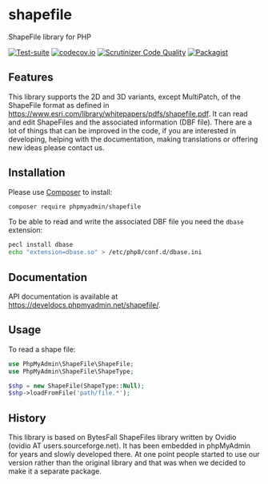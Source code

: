 # shapefile
ShapeFile library for PHP

[![Test-suite](https://github.com/phpmyadmin/shapefile/actions/workflows/tests.yml/badge.svg?branch=master)](https://github.com/phpmyadmin/shapefile/actions/workflows/tests.yml?query=branch%3Amaster)
[![codecov.io](https://codecov.io/github/phpmyadmin/shapefile/coverage.svg?branch=master)](https://codecov.io/github/phpmyadmin/shapefile?branch=master)
[![Scrutinizer Code Quality](https://scrutinizer-ci.com/g/phpmyadmin/shapefile/badges/quality-score.png?b=master)](https://scrutinizer-ci.com/g/phpmyadmin/shapefile/?branch=master)
[![Packagist](https://img.shields.io/packagist/dt/phpmyadmin/shapefile.svg)](https://packagist.org/packages/phpmyadmin/shapefile)

## Features

This library supports the 2D and 3D variants, except MultiPatch, of the ShapeFile format as
defined in https://www.esri.com/library/whitepapers/pdfs/shapefile.pdf. It can read and edit ShapeFiles and the associated
information (DBF file). There are a lot of things that can be improved in the
code, if you are interested in developing, helping with the documentation,
making translations or offering new ideas please contact us.

## Installation

Please use [Composer][1] to install:

```sh
composer require phpmyadmin/shapefile
```

To be able to read and write the associated DBF file you need the ``dbase``
extension:

```sh
pecl install dbase
echo "extension=dbase.so" > /etc/php8/conf.d/dbase.ini
```

## Documentation

API documentation is available at
<https://develdocs.phpmyadmin.net/shapefile/>.

## Usage

To read a shape file:

```php
use PhpMyAdmin\ShapeFile\ShapeFile;
use PhpMyAdmin\ShapeFile\ShapeType;

$shp = new ShapeFile(ShapeType::Null);
$shp->loadFromFile('path/file.*');
```

## History

This library is based on BytesFall ShapeFiles library written by Ovidio (ovidio
AT users.sourceforge.net). It has been embedded in phpMyAdmin for
years and slowly developed there. At one point people started to use our
version rather than the original library and that was when we decided to
make it a separate package.

[1]:https://getcomposer.org/

